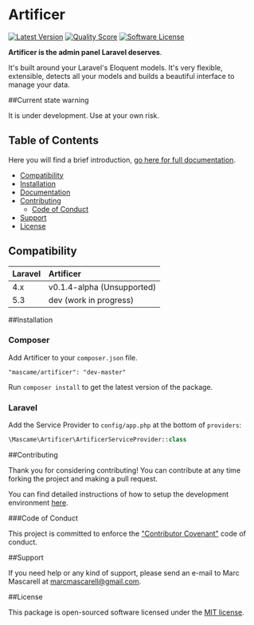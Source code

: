 # Artificer

[![Latest Version](https://img.shields.io/github/release/marcmascarell/laravel-artificer.svg?style=flat-square)](https://github.com/marcmascarell/laravel-artificer/releases)
[![Quality Score](https://img.shields.io/scrutinizer/g/marcmascarell/laravel-artificer.svg?style=flat-square)](https://scrutinizer-ci.com/g/marcmascarell/laravel-artificer/)
[![Software License](https://img.shields.io/badge/license-MIT-brightgreen.svg?style=flat-square)](LICENSE.md)

**Artificer is the admin panel Laravel deserves**.

It's built around your Laravel's Eloquent models. It's very flexible, extensible, detects all your models and builds a beautiful interface to manage your data.

##Current state warning

It is under development. Use at your own risk.

## Table of Contents

Here you will find a brief introduction, [go here for full documentation](https://artificer.readme.io/).

- <a href="#compatibility">Compatibility</a>
- <a href="#installation">Installation</a>
- <a href="https://artificer.readme.io/" target="_blank">Documentation</a>
- <a href="#contributing">Contributing</a>
    - <a href="#code-of-conduct">Code of Conduct</a>
- <a href="#support">Support</a>
- <a href="#license">License</a>

## Compatibility

 Laravel      | Artificer
:-------------|:----------
 4.x          | v0.1.4-alpha (Unsupported)
 5.3          | dev (work in progress)

##Installation

### Composer

Add Artificer to your `composer.json` file.

    "mascame/artificer": "dev-master" 

Run `composer install` to get the latest version of the package.

### Laravel

Add the Service Provider to `config/app.php` at the bottom of `providers`:

```php
\Mascame\Artificer\ArtificerServiceProvider::class
```

##Contributing

Thank you for considering contributing! You can contribute at any time forking the project and making a pull request.

You can find detailed instructions of how to setup the development environment [here](https://github.com/marcmascarell/artificer-demo).

###Code of Conduct

This project is committed to enforce the <a href="http://contributor-covenant.org/version/1/4/" target="_blank">"Contributor Covenant"</a> code of conduct.

##Support

If you need help or any kind of support, please send an e-mail to Marc Mascarell at marcmascarell@gmail.com.

##License

This package is open-sourced software licensed under the [MIT license](http://opensource.org/licenses/MIT).

